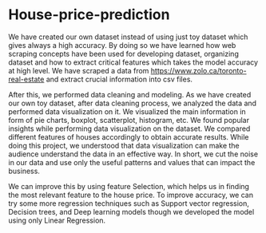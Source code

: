 # House-price-prediction


We have created our own dataset instead of using just toy dataset which gives always a high accuracy. By doing so we have learned how web scraping concepts have been used for developing dataset, organizing dataset and how to extract critical features which takes the model accuracy at high level. We have scraped a data from https://www.zolo.ca/toronto-real-estate and extract crucial information into csv files.

After this, we performed data cleaning and modeling. As we have created our own toy dataset, after data cleaning process, we analyzed the data and performed data visualization on it. We visualized the main information in form of pie charts, boxplot, scatterplot, histogram, etc. We found popular insights while performing data visualization on the dataset. We compared different features of houses accordingly to obtain accurate results. While doing this project, we understood that data visualization can make the audience understand the data in an effective way. In short, we cut the noise in our data and use only the useful patterns and values that can impact the business.

We can improve this by using feature Selection, which helps us in finding the most relevant feature to the house price. To improve accuracy, we can try some more regression techniques such as Support vector regression, Decision trees, and Deep learning models though we developed the model using only Linear Regression.
